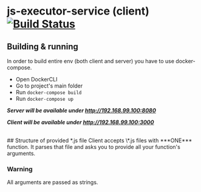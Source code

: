 # js-executor-service (client)  [![Build Status](https://travis-ci.org/AndrzejRyl/js-executor-service.svg)](https://travis-ci.org/AndrzejRyl/js-executor-service)


## Building & running
In order to build entire env (both client and server) you have to use docker-compose.
* Open DockerCLI
* Go to project's main folder
* Run
  `docker-compose build`
* Run
  `docker-compose up`

***Server will be available under http://192.168.99.100:8080***

***Client will be available under http://192.168.99.100:3000***

</br>
## Structure of provided *.js file
Client accepts \*.js files with ***ONE*** function.
It parses that file and asks you to provide all your function's arguments.

### Warning 
All arguments are passed as strings.

